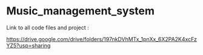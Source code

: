 # Music_management_system

Link to all code files and project :

https://drive.google.com/drive/folders/197nkDVhMTx_1pnXx_6X2PA2K4xcFzYZ5?usp=sharing

